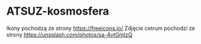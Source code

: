 # ATSUZ-kosmosfera

Ikony pochodzą ze strony https://freeicons.io/
Zdjęcie cetrum pochodzi ze strony https://unsplash.com/photos/sa-4vtGmIzQ